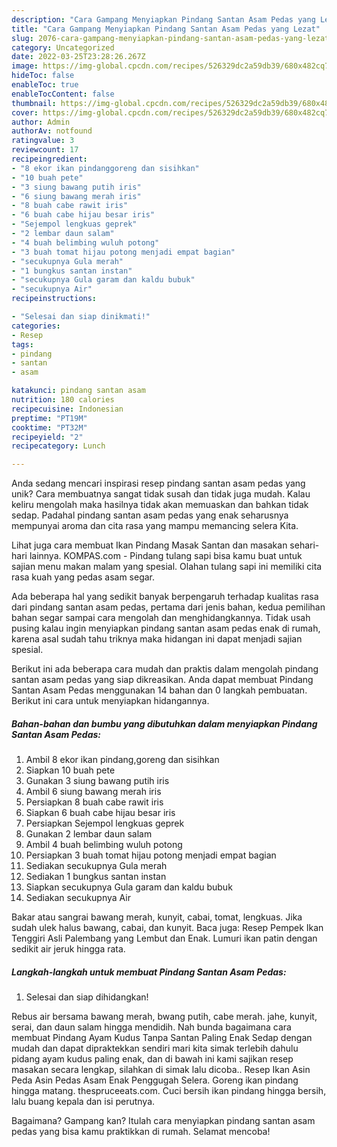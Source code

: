 ```yaml
---
description: "Cara Gampang Menyiapkan Pindang Santan Asam Pedas yang Lezat"
title: "Cara Gampang Menyiapkan Pindang Santan Asam Pedas yang Lezat"
slug: 2076-cara-gampang-menyiapkan-pindang-santan-asam-pedas-yang-lezat
category: Uncategorized
date: 2022-03-25T23:28:26.267Z
image: https://img-global.cpcdn.com/recipes/526329dc2a59db39/680x482cq70/pindang-santan-asam-pedas-foto-resep-utama.jpg
hideToc: false
enableToc: true
enableTocContent: false
thumbnail: https://img-global.cpcdn.com/recipes/526329dc2a59db39/680x482cq70/pindang-santan-asam-pedas-foto-resep-utama.jpg
cover: https://img-global.cpcdn.com/recipes/526329dc2a59db39/680x482cq70/pindang-santan-asam-pedas-foto-resep-utama.jpg
author: Admin
authorAv: notfound
ratingvalue: 3
reviewcount: 17
recipeingredient:
- "8 ekor ikan pindanggoreng dan sisihkan"
- "10 buah pete"
- "3 siung bawang putih iris"
- "6 siung bawang merah iris"
- "8 buah cabe rawit iris"
- "6 buah cabe hijau besar iris"
- "Sejempol lengkuas geprek"
- "2 lembar daun salam"
- "4 buah belimbing wuluh potong"
- "3 buah tomat hijau potong menjadi empat bagian"
- "secukupnya Gula merah"
- "1 bungkus santan instan"
- "secukupnya Gula garam dan kaldu bubuk"
- "secukupnya Air"
recipeinstructions:

- "Selesai dan siap dinikmati!"
categories:
- Resep
tags:
- pindang
- santan
- asam

katakunci: pindang santan asam 
nutrition: 180 calories
recipecuisine: Indonesian
preptime: "PT19M"
cooktime: "PT32M"
recipeyield: "2"
recipecategory: Lunch

---
```





Anda sedang mencari inspirasi resep pindang santan asam pedas yang unik? Cara membuatnya sangat tidak susah dan tidak juga mudah. Kalau keliru mengolah maka hasilnya tidak akan memuaskan dan bahkan tidak sedap. Padahal pindang santan asam pedas yang enak seharusnya mempunyai aroma dan cita rasa yang mampu memancing selera Kita.





Lihat juga cara membuat Ikan Pindang Masak Santan dan masakan sehari-hari lainnya. KOMPAS.com - Pindang tulang sapi bisa kamu buat untuk sajian menu makan malam yang spesial. Olahan tulang sapi ini memiliki cita rasa kuah yang pedas asam segar.

Ada beberapa hal yang sedikit banyak berpengaruh terhadap kualitas rasa dari pindang santan asam pedas, pertama dari jenis bahan, kedua pemilihan bahan segar sampai cara mengolah dan menghidangkannya. Tidak usah pusing kalau ingin menyiapkan pindang santan asam pedas enak di rumah, karena asal sudah tahu triknya maka hidangan ini dapat menjadi sajian spesial.






Berikut ini ada beberapa cara mudah dan praktis dalam mengolah pindang santan asam pedas yang siap dikreasikan. Anda dapat membuat Pindang Santan Asam Pedas menggunakan 14 bahan dan 0 langkah pembuatan. Berikut ini cara untuk menyiapkan hidangannya.

<!--inarticleads1-->

##### Bahan-bahan dan bumbu yang dibutuhkan dalam menyiapkan Pindang Santan Asam Pedas:

1. Ambil 8 ekor ikan pindang,goreng dan sisihkan
1. Siapkan 10 buah pete
1. Gunakan 3 siung bawang putih iris
1. Ambil 6 siung bawang merah iris
1. Persiapkan 8 buah cabe rawit iris
1. Siapkan 6 buah cabe hijau besar iris
1. Persiapkan Sejempol lengkuas geprek
1. Gunakan 2 lembar daun salam
1. Ambil 4 buah belimbing wuluh potong
1. Persiapkan 3 buah tomat hijau potong menjadi empat bagian
1. Sediakan secukupnya Gula merah
1. Sediakan 1 bungkus santan instan
1. Siapkan secukupnya Gula garam dan kaldu bubuk
1. Sediakan secukupnya Air


Bakar atau sangrai bawang merah, kunyit, cabai, tomat, lengkuas. Jika sudah ulek halus bawang, cabai, dan kunyit. Baca juga: Resep Pempek Ikan Tenggiri Asli Palembang yang Lembut dan Enak. Lumuri ikan patin dengan sedikit air jeruk hingga rata. 

<!--inarticleads2-->

##### Langkah-langkah untuk membuat Pindang Santan Asam Pedas:


1. Selesai dan siap dihidangkan!

Rebus air bersama bawang merah, bwang putih, cabe merah. jahe, kunyit, serai, dan daun salam hingga mendidih. Nah bunda bagaimana cara membuat Pindang Ayam Kudus Tanpa Santan Paling Enak Sedap dengan mudah dan dapat dipraktekkan sendiri mari kita simak terlebih dahulu pidang ayam kudus paling enak, dan di bawah ini kami sajikan resep masakan secara lengkap, silahkan di simak lalu dicoba.. Resep Ikan Asin Peda Asin Pedas Asam Enak Penggugah Selera. Goreng ikan pindang hingga matang. thespruceeats.com. Cuci bersih ikan pindang hingga bersih, lalu buang kepala dan isi perutnya. 

Bagaimana? Gampang kan? Itulah cara menyiapkan pindang santan asam pedas yang bisa kamu praktikkan di rumah. Selamat mencoba!

